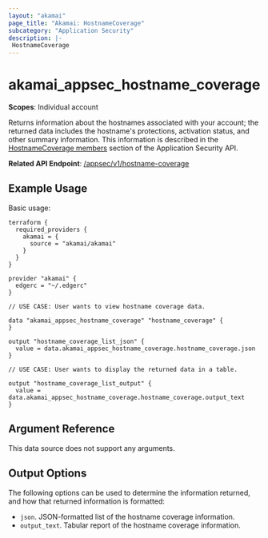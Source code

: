 ```yaml
---
layout: "akamai"
page_title: "Akamai: HostnameCoverage"
subcategory: "Application Security"
description: |-
 HostnameCoverage
---
```







# akamai_appsec_hostname_coverage

**Scopes**: Individual account

Returns information about the hostnames associated with your account; the returned data includes the hostname's protections, activation status, and other summary information. This information is described in the [HostnameCoverage members](https://developer.akamai.com/api/cloud_security/application_security/v1.html#getfailoverhostnames) section of the Application Security API.

**Related API Endpoint**: [/appsec/v1/hostname-coverage](https://developer.akamai.com/api/cloud_security/application_security/v1.html#gethostnamecoverage)

## Example Usage

Basic usage:

```
terraform {
  required_providers {
    akamai = {
      source = "akamai/akamai"
    }
  }
}

provider "akamai" {
  edgerc = "~/.edgerc"
}

// USE CASE: User wants to view hostname coverage data.

data "akamai_appsec_hostname_coverage" "hostname_coverage" {
}

output "hostname_coverage_list_json" {
  value = data.akamai_appsec_hostname_coverage.hostname_coverage.json
}

// USE CASE: User wants to display the returned data in a table.

output "hostname_coverage_list_output" {
  value = data.akamai_appsec_hostname_coverage.hostname_coverage.output_text
}
```

## Argument Reference

This data source does not support any arguments.

## Output Options

The following options can be used to determine the information returned, and how that returned information is formatted:

- `json`. JSON-formatted list of the hostname coverage information.
- `output_text`. Tabular report of the hostname coverage information.


